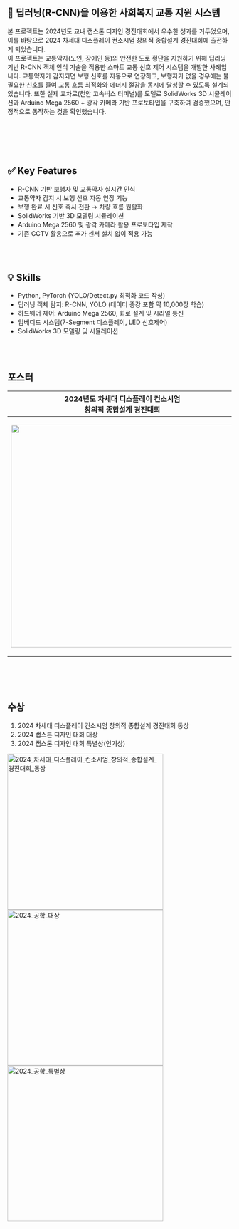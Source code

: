 ## 📌 딥러닝(R-CNN)을 이용한 사회복지 교통 지원 시스템
본 프로젝트는 2024년도 교내 캡스톤 디자인 경진대회에서 우수한 성과를 거두었으며, 이를 바탕으로 2024 차세대 디스플레이 컨소시엄 창의적 종합설계 경진대회에 출전하게 되었습니다. <br>
이 프로젝트는 교통약자(노인, 장애인 등)의 안전한 도로 횡단을 지원하기 위해 딥러닝 기반 R-CNN 객체 인식 기술을 적용한 스마트 교통 신호 제어 시스템을 개발한 사례입니다.
교통약자가 감지되면 보행 신호를 자동으로 연장하고, 보행자가 없을 경우에는 불필요한 신호를 줄여 교통 흐름 최적화와 에너지 절감을 동시에 달성할 수 있도록 설계되었습니다.
또한 실제 교차로(천안 고속버스 터미널)를 모델로 SolidWorks 3D 시뮬레이션과 Arduino Mega 2560 + 광각 카메라 기반 프로토타입을 구축하여 검증했으며, 안정적으로 동작하는 것을 확인했습니다.

<br>
<br>
<br>
<br>

## ✅ Key Features
- R-CNN 기반 보행자 및 교통약자 실시간 인식
- 교통약자 감지 시 보행 신호 자동 연장 기능
- 보행 완료 시 신호 즉시 전환 → 차량 흐름 원활화
- SolidWorks 기반 3D 모델링 시뮬레이션
- Arduino Mega 2560 및 광각 카메라 활용 프로토타입 제작
- 기존 CCTV 활용으로 추가 센서 설치 없이 적용 가능
<br>
<br>

## 💡 Skills
- Python, PyTorch (YOLO/Detect.py 최적화 코드 작성)
- 딥러닝 객체 탐지: R-CNN, YOLO (데이터 증강 포함 약 10,000장 학습)
- 하드웨어 제어: Arduino Mega 2560, 회로 설계 및 시리얼 통신
- 임베디드 시스템(7-Segment 디스플레이, LED 신호제어)
- SolidWorks 3D 모델링 및 시뮬레이션
<br>
<br>
  
## 포스터
| 2024년도 차세대 디스플레이 컨소시엄<br>창의적 종합설계 경진대회 | 2024년도 교내 캡스톤 디자인 경진대회 |
| -------------------------------------------------------- | ----------------------------------- |
| <p align="center"> <img height="500" src="https://github.com/user-attachments/assets/718361db-f205-48ce-88f1-b90743a76749" /> </p> | <p align="center"> <img height="500" src="https://github.com/user-attachments/assets/e67c0bef-180e-4b8b-96d1-d8d6b28b51f2" /> </p> |
<br>
<br>
<br>

## 수상
1. 2024 차세대 디스플레이 컨소시엄 창의적 종합설계 경진대회 동상
2. 2024 캡스톤 디자인 대회 대상
3. 2024 캡스톤 디자인 대회 특별상(인기상)
   
<p align="left">
  <img height="350" alt="2024_차세대_디스플레이_컨소시엄_창의적_종합설계_경진대회_동상" src="https://github.com/user-attachments/assets/6072183f-1f97-4626-99be-c884e71a6806" />
  <img height="350" alt="2024_공학_대상" src="https://github.com/user-attachments/assets/b193fd18-f6ac-479f-8165-ccb8253236c4" />
  <img height="350" alt="2024_공학_특별상" src="https://github.com/user-attachments/assets/9520aabc-1cb4-4256-98af-1d80167b6176" />
</p>





